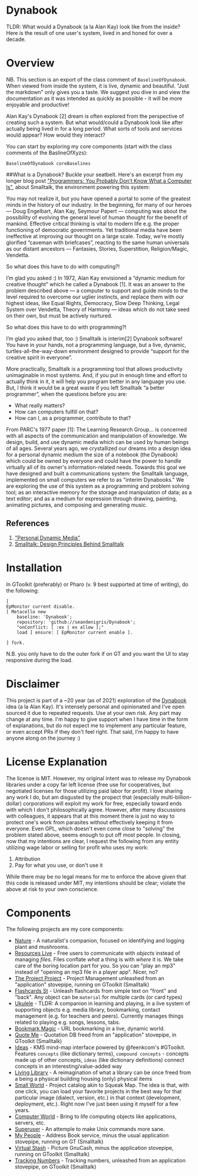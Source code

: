 # Dynabook
	
TLDR: What would a Dynabook (a la Alan Kay) look like from the inside? Here is the result of one user's system, lived in and honed for over a decade.
	
# Overview
	
NB. This section is an export of the class comment of `BaselineOfDynabook`. When viewed from inside the system, it is live, dynamic and beautiful. "Just the markdown" only gives you a taste. We suggest you dive in and view the documentation as it was intended as quickly as possible - it will be more enjoyable and productive!

Alan Kay's Dynabook [2] dream is often explored from the perspective of creating such a system. But what would/could a Dynabook look like after actually being lived in for a long period. What sorts of tools and services would appear? How would they interact?

You can start by exploring my core components (start with the class comments of the BaslineOfXyzs):
```smalltalk
BaselineOfDynabook coreBaselines
```

##What is a Dynabook?
Buckle your seatbelt. Here's an excerpt from my longer blog post ["Programmers: You Probably Don’t Know What a Computer Is"](http://seandenigris.com/blog/?p=1092), about Smalltalk, the environment powering this system:

You may not realize it, but you have opened a portal to some of the greatest minds in the history of our industry. In the beginning, for many of our heroes — Doug Engelbart, Alan Kay, Seymour Papert — computing was about the possibility of evolving the general level of human thought for the benefit of mankind. Effective critical thinking is vital to modern life e.g. the proper functioning of democratic governments. Yet traditional media have been ineffective at improving our thought on a large scale. Today, we’re mostly glorified “caveman with briefcases”, reacting to the same human universals as our distant ancestors — Fantasies, Stories, Superstition, Religion/Magic, Vendetta.

So what does this have to do with computing?!

I’m glad you asked :) In 1972, Alan Kay envisioned a “dynamic medium for creative thought” which he called a Dynabook [1]. It was an answer to the problem described above — a computer to support and guide minds to the level required to overcome our uglier instincts, and replace them with our highest ideas, like Equal Rights, Democracy, Slow Deep Thinking, Legal System over Vendetta, Theory of Harmony — ideas which do not take seed on their own, but must be actively nurtured.

So what does this have to do with programming?!

I’m glad you asked that, too :) Smalltalk is interim[2] Dynabook software! You have in your hands, not a programming language, but a live, dynamic, turtles-all-the-way-down environment designed to provide “support for the creative spirit in everyone”.

More practically, Smalltalk is a programming tool that allows productivity unimaginable in most systems. And, if you put in enough time and effort to actually think in it, it will help you program better in any language you use. But, I think it would be a great waste if you left Smalltalk “a better programmer”, when the questions before you are:

- What really matters?
- How can computers fulfill on that?
- How can I, as a programmer, contribute to that?

From PARC's 1977 paper [1]:
The Learning Research Group... is concerned with all aspects of the communication and manipulation of knowledge. We design, build, and use dynamic media which can be used by human beings of all ages. Several years ago, we crystallized our dreams into a design idea for a personal dynamic medium the size of a notebook (the Dynabook) which could be owned by everyone and could have the power to handle virtually all of its owner's information-related needs. Towards this goal we have designed and built a communications system: the Smalltalk language, implemented on small computers we refer to as "interim Dynabooks." We are exploring the use of this system as a programming and problem solving tool; as an interactive memory for the storage and manipulation of data; as a text editor; and as a medium for expression through drawing, painting, animating pictures, and composing and generating music.

## References
1. ["Personal Dynamic Media"](https://www.computer.org/csdl/magazine/co/1977/03/01646405/13rRUxZRbs8)
2. [Smalltalk: Design Principles Behind Smalltalk](http://www.cs.virginia.edu/~evans/cs655/readings/smalltalk.html)
	
# Installation
In GToolkit (preferably) or Pharo (v. 9 best supported at time of writing), do the following:

```smalltalk
[
EpMonitor current disable.
[ Metacello new
	baseline: 'Dynabook';
	repository: 'github://seandenigris/Dynabook';
	"onConflict: [ :ex | ex allow ];"
	load ] ensure: [ EpMonitor current enable ].

] fork.

```
N.B. you only have to do the outer fork if on GT and you want the UI to stay responsive during the load.

# Disclaimer

This project is part of a ~20 year (as of 2021) exploration of the [Dynabook](https://github.com/seandenigris/Dynabook) idea (a la Alan Kay). It's intensely personal and opinionated and I've open sourced it due to repeated requests. Use at your own risk. Any part may change at any time. I'm happy to give support when I have time in the form of explanations, but do not expect me to implement any particular feature, or even accept PRs if they don't feel right. That said, I'm happy to have anyone along on the journey :)
# License Explanation
The license is MIT. However, my original intent was to release my Dynabook libraries under a copy far left license (free use for cooperatives, but negotiated licenses for those utilizing paid labor for profit). I love sharing any work I do, but am disgusted by the propect that (especially multi-billion-dollar) corporations will exploit my work for free, especially toward ends with which I don't philosophically agree. However, after many discussions with colleagues, it appears that at this moment there is just no way to protect one's work from parasites without effectively keeping it from everyone. Even GPL, which doesn't even come close to "solving" the problem stated above, seems enough to put off most people. In closing, now that my intentions are clear, I request the following from any entity utilizing wage labor or selling for profit who uses my work:
1. Attribution
2. Pay for what you use, or don't use it

While there may be no legal means for me to enforce the above given that this code is released under MIT, my intentions should be clear; violate the above at risk to your own conscience.

# Components	
The following projects are my core components:
- [Nature](https://github.com/seandenigris/Nature) - A naturalist's companion, focused on identifying and logging plant and mushrooms.
- [Resources Live](https://github.com/seandenigris/ResourcesLive) - Free users to communicate with *objects* instead of managing *files*. Files conflate *what* a thing is with *where* it is. We take care of the boring location part for you. So you can "play an mp3" instead of "opening an mp3 file in a player app". Nicer, no?
- [The Project Project](https://github.com/SeanDeNigris/The-Project-Project) - Project Management unleashed from an "application" stovepipe, running on GToolkit (Smalltalk)
- [Flashcards St](https://github.com/seandenigris/Flashcards-St) - Unleash flashcards from simple text on "front" and "back". Any object can be `material` for multiple cards (or card types)
- [Ukulele](https://github.com/seandenigris/Ukulele-Pharo) - TLDR: A companion in learning and playing, in a live system of supporting objects e.g. media library, bookmarking, contact management (e.g. for teachers and peers). Currently manages things related to playing e.g. songs, lessons, tabs.
- [Bookmark Magic](https://github.com/SeanDeNigris/Bookmark-Magic) - URL bookmarking in a live, dynamic world.
- [Quote Me](https://github.com/SeanDeNigris/Quote-Me) - Quotation DB freed from an "application" stovepipe, in GToolkit (Smalltalk)
- [Ideas](https://github.com/SeanDeNigris/ideas) - KMS mind-map interface powered by @feenkcom's #GToolkit. Features `concepts` (like dictionary terms), `compound concepts` - concepts made up of other concepts, `ideas` (like dictionary definitions) connect concepts in an interesting/value-added way
- [Living Library](https://github.com/SeanDeNigris/Living-Library) - A reimagination of what a library can be once freed from a being a physical building housing (only) physical items
- [Small World](https://github.com/seandenigris/SmallWorld) - Project catalog akin to Squeak Map. The idea is that, with one click, you can load your favorite projects in the best way for that particular image (dialect, version, etc.) in that context (development, deployment, etc.). Right now I've just been using it myself for a few years.
- [Computer World](https://github.com/seandenigris/Computer-World) - Bring to life computing objects like applications, servers, etc.
- [Superuser](https://github.com/seandenigris/Superuser) - An attemple to make Unix commands more sane.
- [My People](https://github.com/SeanDeNigris/My-People) - Address Book service, minus the usual application stovepipe, running on GT (Smalltalk)
- [Virtual Stash](https://github.com/SeanDeNigris/Virtual-Stash) - Picture GnuCash, minus the application stovepipe, running on GToolkit (Smalltalk)
- [Tracking Numbers](https://github.com/seandenigris/Tracking-ST) - Tracking numbers, unleashed from an application stovepipe, on GToolkit (Smalltalk)
